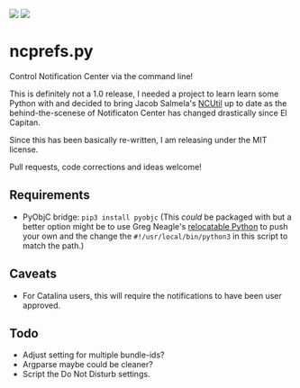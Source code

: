 ![](https://img.shields.io/badge/python-3.8-green.svg)
![](https://img.shields.io/badge/os-macOS_10.14+-2d74da.svg)

# ncprefs.py

Control Notification Center via the command line!

This is definitely not a 1.0 release, I needed a project to learn learn some Python with and decided to bring Jacob Salmela's
[NCUtil](https://github.com/jacobsalmela/NCutil) up to date as the behind-the-scenese of Notificaton Center has changed drastically since El Capitan.

Since this has been basically re-written, I am releasing under the MIT license.

Pull requests, code corrections and ideas welcome!

## Requirements
- PyObjC bridge: `pip3 install pyobjc`
  (This _could_ be packaged with but a better option might be to use Greg Neagle's [relocatable Python](https://github.com/gregneagle/relocatable-python) to push your own and the change the `#!/usr/local/bin/python3` in this script to match the path.)

## Caveats
- For Catalina users, this will require the notifications to have been user approved.

## Todo
- Adjust setting for multiple bundle-ids?
- Argparse maybe could be cleaner?
- Script the Do Not Disturb settings.



